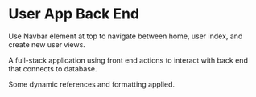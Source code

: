 # User App Back End

Use Navbar element at top to navigate between home, user index, and create new user views.

A full-stack application using front end actions to interact with back end that connects to database.

Some dynamic references and formatting applied.